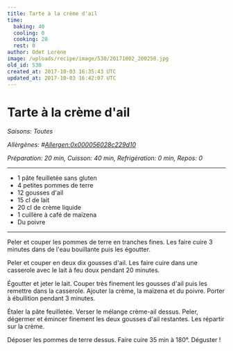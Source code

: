 ```yaml
---
title: Tarte à la crème d'ail
time:
  baking: 40
  cooling: 0
  cooking: 20
  rest: 0
author: Odet Lorène
image: /uploads/recipe/image/530/20171002_200258.jpg
old_id: 530
created_at: 2017-10-03 16:35:43 UTC
updated_at: 2017-10-03 16:42:07 UTC
---
```


# Tarte à la crème d'ail



*Saisons: Toutes*

*Allèrgènes: #<Allergen:0x000056028c229d10>*

*Préparation: 20 min, Cuisson: 40 min, Refrigération: 0 min, Repos: 0*

---

- 1 pâte feuilletée sans gluten
- 4 petites pommes de terre
- 12 gousses d'ail
- 15 cl de lait
- 20 cl de crème liquide
- 1 cuillère à café de maïzena
- Du poivre

---

Peler et couper les pommes de terre en tranches fines. Les faire cuire 3 minutes dans de l'eau bouillante puis les égoutter.

Peler et couper en deux dix gousses d'ail. Les faire cuire dans une casserole avec le lait à feu doux pendant 20 minutes.

Égoutter et jeter le lait. Couper très finement les gousses d'ail puis les remettre dans la casserole. Ajouter la crème, la maïzena et du poivre. Porter à ébullition pendant 3 minutes.

Étaler la pâte feuilletée. Verser le mélange crème-ail dessus. Peler, dégermer et émincer finement les deux gousses d'ail restantes. Les répartir sur la crème.

Déposer les pommes de terre dessus. Faire cuire 35 min à 180°. Déguster ! 
